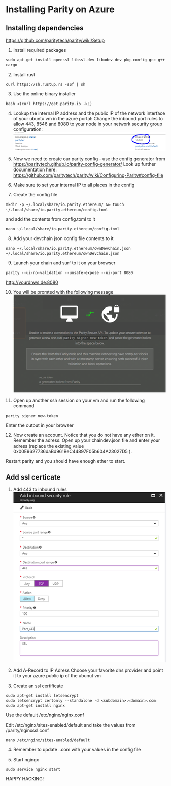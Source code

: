 # Installing Parity on Azure

## Installing dependencies
https://github.com/paritytech/parity/wiki/Setup

1. Install required packages
~~~
sudo apt-get install openssl libssl-dev libudev-dev pkg-config gcc g++ cargo
~~~

2. Install rust
~~~
curl https://sh.rustup.rs -sSf | sh
~~~

3. Use the online binary installer
~~~
bash <(curl https://get.parity.io -kL)
~~~

4. Lookup the internal IP address and the public IP of the network interface of your ubuntu vm in the azure portal:
Change the inbound port rules to allow 443, 8546 and 8080 to your node in your network security group configuration:
![](/img/2017-10-13-08-29-11.png)

5. Now we need to create our parity config - use the config generator from https://paritytech.github.io/parity-config-generator/ 
Look up further documentation here:
https://github.com/paritytech/parity/wiki/Configuring-Parity#config-file


6. Make sure to set your internal IP to all places in the config

7. Create the config file
~~~
mkdir -p ~/.local/share/io.parity.ethereum/ && touch ~/.local/share/io.parity.ethereum/config.toml
~~~

and add the contents from config.toml to it

~~~
nano ~/.local/share/io.parity.ethereum/config.toml
~~~

8. Add your devchain json config file contents to it

~~~
nano ~/.local/share/io.parity.ethereum/ownDevChain.json
~/.local/share/io.parity.ethereum/ownDevChain.json
~~~

9. Launch your chain and surf to it on your browser
~~~
parity --ui-no-validation --unsafe-expose --ui-port 8080
~~~

http://yourdnws.de:8080

10. You will be promted with the following message
![](/img/2017-10-13-11-32-02.png)

11. Open up another ssh session on your vm and run the following command
~~~
parity signer new-token
~~~

Enter the output in your browser

12. Now create an account. Notice that you do not have any ether on it.
Remember the adress. Open up your chaindev.json file and enter your adress (replace the existing value 0x00E9627736daBd961BeC44897F05b604A23027D5 ).

Restart parity and you should have enough ether to start.

## Add ssl certicate

1. Add 443 to inbound rules
![](/img/2017-10-13-09-31-29.png)

2. Add A-Record to IP Adress
Choose your favorite dns provider and point it to your azure public ip of the ubunut vm

3. Create an ssl certificate
```
sudo apt-get install letsencrypt
sudo letsencrypt certonly --standalone -d <subdomain>.<domain>.com
sudo apt-get install nginx
```

Use the default /etc/nginx/nginx.conf

Edit /etc/nginx/sites-enabled/default and take the values from /parity/nginxssl.conf
~~~
nano /etc/nginx/sites-enabled/default
~~~

4. Remember to update <subdomain>.<domain>.com with your values in the config file

5. Start ngingx
~~~
sudo service nginx start
~~~

HAPPY HACKING!
